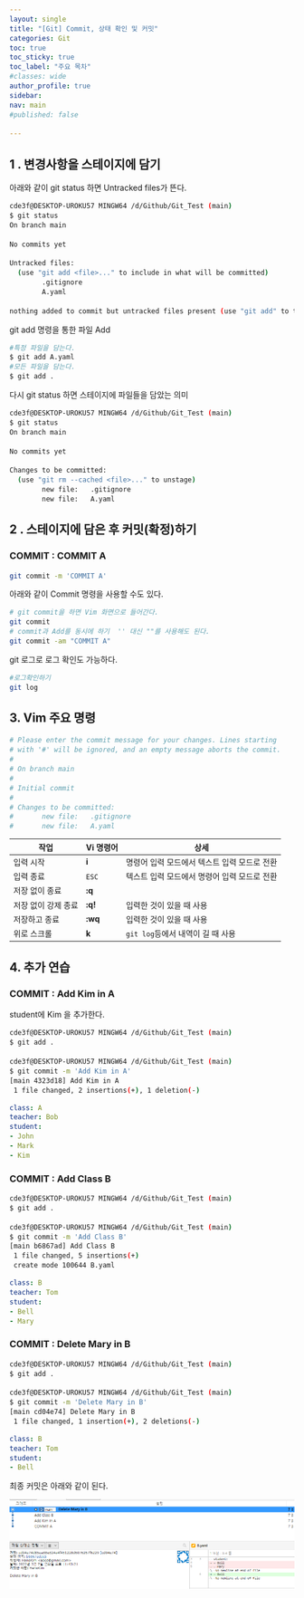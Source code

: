 ```yaml
---
layout: single
title: "[Git] Commit, 상태 확인 및 커밋"
categories: Git
toc: true
toc_sticky: true
toc_label: "주요 목차"
#classes: wide
author_profile: true
sidebar:
nav: main
#published: false

---
```


## 1 . 변경사항을 스테이지에 담기

아래와 같이 git status 하면 Untracked files가 뜬다. 

```bash
cde3f@DESKTOP-UROKU57 MINGW64 /d/Github/Git_Test (main)
$ git status
On branch main

No commits yet

Untracked files:
  (use "git add <file>..." to include in what will be committed)
        .gitignore
        A.yaml

nothing added to commit but untracked files present (use "git add" to track)
```

git add 명령을 통한 파일 Add  

```bash
#특정 파일을 담는다. 
$ git add A.yaml
#모든 파일을 담는다. 
$ git add .
```

다시 git status 하면 스테이지에 파일들을 담았는 의미

```bash
cde3f@DESKTOP-UROKU57 MINGW64 /d/Github/Git_Test (main)
$ git status
On branch main

No commits yet

Changes to be committed:
  (use "git rm --cached <file>..." to unstage)
        new file:   .gitignore
        new file:   A.yaml
```

## 2 . 스테이지에 담은 후 커밋(확정)하기

### COMMIT :  COMMIT  A

```bash
git commit -m 'COMMIT A'
```

아래와 같이 Commit 명령을 사용할 수도 있다. 

```bash
# git commit을 하면 Vim 화면으로 들어간다. 
git commit
# commit과 Add를 동시에 하기  '' 대신 ""를 사용해도 된다. 
git commit -am "COMMIT A"
```

git 로그로 로그 확인도 가능하다. 

```bash
#로그확인하기 
git log
```

## 3.  Vim 주요 명령

```python
# Please enter the commit message for your changes. Lines starting
# with '#' will be ignored, and an empty message aborts the commit.
#
# On branch main
#
# Initial commit
#
# Changes to be committed:
#       new file:   .gitignore
#       new file:   A.yaml
```

| 작업          | Vi 명령어  | 상세                        |
| ----------- | ------- | ------------------------- |
| 입력 시작       | **i**   | 명령어 입력 모드에서 텍스트 입력 모드로 전환 |
| 입력 종료       | `ESC`   | 텍스트 입력 모드에서 명령어 입력 모드로 전환 |
| 저장 없이 종료    | **:q**  |                           |
| 저장 없이 강제 종료 | **:q!** | 입력한 것이 있을 때 사용            |
| 저장하고 종료     | **:wq** | 입력한 것이 있을 때 사용            |
| 위로 스크롤      | **k**   | `git log`등에서 내역이 길 때 사용   |

## 4. 추가  연습 

### COMMIT  :  Add Kim  in  A

student에 Kim 을 추가한다. 

```bash
cde3f@DESKTOP-UROKU57 MINGW64 /d/Github/Git_Test (main)
$ git add .

cde3f@DESKTOP-UROKU57 MINGW64 /d/Github/Git_Test (main)
$ git commit -m 'Add Kim in A'
[main 4323d18] Add Kim in A
 1 file changed, 2 insertions(+), 1 deletion(-)
```

```yaml
class: A
teacher: Bob
student:
- John
- Mark
- Kim
```

### COMMIT  :  Add Class B

```bash
cde3f@DESKTOP-UROKU57 MINGW64 /d/Github/Git_Test (main)
$ git add .

cde3f@DESKTOP-UROKU57 MINGW64 /d/Github/Git_Test (main)
$ git commit -m 'Add Class B'
[main b6867ad] Add Class B
 1 file changed, 5 insertions(+)
 create mode 100644 B.yaml
```

```yaml
class: B
teacher: Tom
student:
- Bell
- Mary
```

### COMMIT  :  Delete Mary in B

```bash
cde3f@DESKTOP-UROKU57 MINGW64 /d/Github/Git_Test (main)
$ git add .

cde3f@DESKTOP-UROKU57 MINGW64 /d/Github/Git_Test (main)
$ git commit -m 'Delete Mary in B'
[main cd04e74] Delete Mary in B
 1 file changed, 1 insertion(+), 2 deletions(-)
```

```yaml
class: B
teacher: Tom
student:
- Bell
```



최종 커밋은 아래와 같이 된다.

<img src="/assets\images\GitHub\Git\3_Commit\Commit.png" style="zoom:%100;" >
